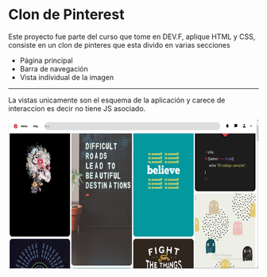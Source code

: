 <h1>Clon de Pinterest</h1>
<p>Este proyecto fue parte del curso que tome en DEV.F, aplique HTML y CSS, consiste en un clon de pinteres que esta divido en varias secciones</p>

<ul>
    <li>Página principal
    <li>Barra de navegación
    <li>Vista individual de la imagen
</ul>

***
<p>La vistas unicamente son el esquema de la aplicación y carece de interaccion es decir no tiene JS asociado.</p>

<div align="center">
    <img src="readme/captura.png" width="700" height="300">
</div>